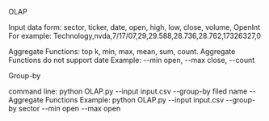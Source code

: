 OLAP

Input data form: sector, ticker, date, open, high, low, close, volume, OpenInt
For example: Technology,nvda,7/17/07,29,29.588,28.736,28.762,17326327,0

Aggregate Functions: top k, min, max, mean, sum, count.
Aggregate Functions do not support date
Example: --min open, --max close, --count

Group-by

command line: python OLAP.py --input input.csv --group-by filed name --Aggregate Functions 
Example: python OLAP.py --input input.csv --group-by sector --min open --max open 
